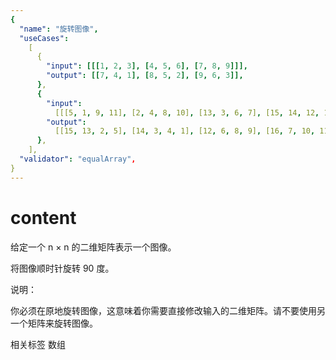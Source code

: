 ```yaml
---
{
  "name": "旋转图像",
  "useCases":
    [
      {
        "input": [[[1, 2, 3], [4, 5, 6], [7, 8, 9]]],
        "output": [[7, 4, 1], [8, 5, 2], [9, 6, 3]],
      },
      {
        "input":
          [[[5, 1, 9, 11], [2, 4, 8, 10], [13, 3, 6, 7], [15, 14, 12, 16]]],
        "output":
          [[15, 13, 2, 5], [14, 3, 4, 1], [12, 6, 8, 9], [16, 7, 10, 11]],
      },
    ],
  "validator": "equalArray",
}
---
```


# content

给定一个 n × n 的二维矩阵表示一个图像。

将图像顺时针旋转 90 度。

说明：

你必须在原地旋转图像，这意味着你需要直接修改输入的二维矩阵。请不要使用另一个矩阵来旋转图像。

相关标签
数组
